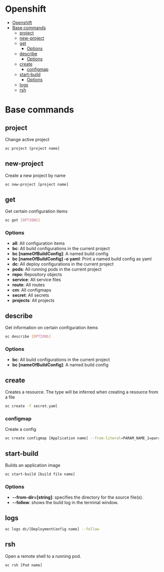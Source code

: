 # Openshift
<!--ts-->
   * [Openshift](openshift.md#openshift)
   * [Base commands](openshift.md#base-commands)
      * [project](openshift.md#project)
      * [new-project](openshift.md#new-project)
      * [get](openshift.md#get)
         * [Options](openshift.md#options)
      * [describe](openshift.md#describe)
         * [Options](openshift.md#options-1)
      * [create](openshift.md#create)
         * [configmap](openshift.md#configmap)
      * [start-build](openshift.md#start-build)
         * [Options](openshift.md#options-2)
      * [logs](openshift.md#logs)
      * [rsh](openshift.md#rsh)

<!-- Added by: runner, at: Wed Mar 31 10:56:21 UTC 2021 -->

<!--te-->

# Base commands

## project

Change active project

```bash
oc project [project name]
```

## new-project

Create a new project by name

```bash
oc new-project [project name]
```

## get

Get certain configuration items

```bash
oc get [OPTIONS]
```

### Options

- **all**: All configuration items
- **bc**: All build configurations in the current project
- **bc [nameOfBuildConfig]**: A named build config
- **bc [nameOfBuildConfig] -o yaml**: Print a named build config as yaml
- **dc**: All deploy configurations in the current project
- **pods**: All running pods in the current project
- **repo**: Repository objects
- **service**: All service files
- **route**: All routes
- **cm**: All configmaps
- **secret**: All secrets
- **projects**: All projects

## describe

Get information on certain configuration items

```bash
oc describe [OPTIONS]
```

### Options

- **bc**: All build configurations in the current project
- **bc [nameOfBuildConfig]**: A named build config

## create

Creates a resource. The type will be inferred when creating a resource from a file

```bash
oc create -f secret.yaml
```

### configmap

Create a config

```bash
oc create configmap [Application name] --from-literal=PARAM_NAME_1=param_value_1 --from-literal=PARAM_NAME_2=param_value_2
```

## start-build

Builds an application image

```bash
oc start-build [build file name]
```

### Options

- **--from-dir=[string]**: specifies the directory for the source file(s).
- **--follow**: shows the build log in the terminal window.

## logs

```bash
oc logs dc/[DeploymentConfig name] --follow
```

## rsh

Open a remote shell to a running pod.

```bash
oc rsh [Pod name]
```
